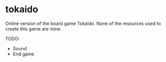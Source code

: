 # tokaido
Online version of the board game Tokaido. None of the resources used to create
this game are mine.

TODO:
* Sound
* End game